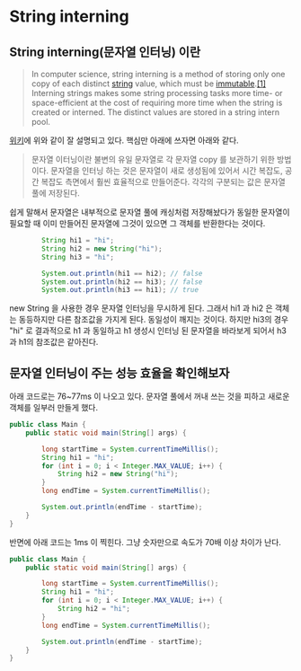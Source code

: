 # String interning

## String interning(문자열 인터닝) 이란

> In computer science, string interning is a method of storing only one copy of each distinct [string](https://en.wikipedia.org/wiki/String\_\(computer\_science\)) value, which must be [immutable](https://en.wikipedia.org/wiki/Immutable\_object).[\[1\]](https://en.wikipedia.org/wiki/String\_interning#cite\_note-1) Interning strings makes some string processing tasks more time- or space-efficient at the cost of requiring more time when the string is created or interned. The distinct values are stored in a string intern pool.

[위키](https://en.wikipedia.org/wiki/String\_interning)에 위와 같이 잘 설명되고 있다. 핵심만 아래에 쓰자면 아래와 같다.

> 문자열 이터닝이란 불변의 유일 문자열로 각 문자열 copy 를 보관하기 위한 방법이다. 문자열을 인터닝 하는 것은 문자열이 새로 생성됨에 있어서 시간 복잡도, 공간 복잡도 측면에서 훨씬 효율적으로 만들어준다. 각각의 구분되는 값은 문자열 풀에 저장된다.



쉽게 말해서 문자열은 내부적으로 문자열 풀에 캐싱처럼 저장해놨다가 동일한 문자열이 필요할 때 이미 만들어진 문자열에 그것이 있으면 그 객체를 반환한다는 것이다.

```java
        String hi1 = "hi";
        String hi2 = new String("hi");
        String hi3 = "hi";

        System.out.println(hi1 == hi2); // false
        System.out.println(hi2 == hi3); // false
        System.out.println(hi3 == hi1); // true
```

new String 을 사용한 경우 문자열 인터닝을 무시하게 된다. 그래서 hi1 과 hi2 은 객체는 동등하지만 다른 참조값을 가지게 된다. 동일성이 깨지는 것이다. 하지만 hi3의 경우 "hi" 로 결과적으로 h1 과 동일하고 h1 생성시 인터닝 된 문자열을 바라보게 되어서 h3과 h1의 참조값은 같아진다.



## 문자열 인터닝이 주는 성능 효율을 확인해보자

아래 코드로는 76\~77ms 이 나오고 있다. 문자열 풀에서 꺼내 쓰는 것을 피하고 새로운 객체를 일부러 만들게 했다.

```java
public class Main {
    public static void main(String[] args) {

        long startTime = System.currentTimeMillis();
        String hi1 = "hi";
        for (int i = 0; i < Integer.MAX_VALUE; i++) {
            String hi2 = new String("hi");
        }
        long endTime = System.currentTimeMillis();

        System.out.println(endTime - startTime);
    }
}
```



반면에 아래 코드는 1ms 이 찍힌다. 그냥 숫자만으로 속도가 70배 이상 차이가 난다.

```java
public class Main {
    public static void main(String[] args) {

        long startTime = System.currentTimeMillis();
        String hi1 = "hi";
        for (int i = 0; i < Integer.MAX_VALUE; i++) {
            String hi2 = "hi";
        }
        long endTime = System.currentTimeMillis();

        System.out.println(endTime - startTime);
    }
}
```
